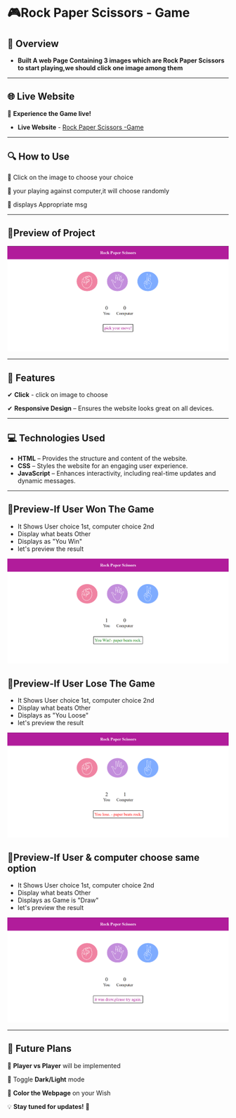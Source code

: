 # 🎮Rock Paper Scissors - Game

## 📌 **Overview**

- **Built A web Page Containing 3 images which are Rock Paper Scissors to start playing,we should click one image among them**

---

## 🌐 **Live Website**
🚀 **Experience the Game live!**
- **Live Website** - [Rock Paper Scissors -Game]( https://bhavani-mhrl.github.io/rockPaperScissors-project/)

---

## 🔍 **How to Use**
🔹 Click on the image to choose your choice

🔹 your playing against computer,it will choose randomly

🔹 displays Appropriate msg

---

## 📸Preview of Project

![Rock Paper Scissor Preview](https://github.com/bhavani-mhrl/rockPaperScissors-project/blob/1efd0c12516f9d9397aa56ffd8f79227d0772465/Screenshot%202025-09-23%20200543.png)

---

## 🌟 Features
✔ **Click** - click on image to choose

✔ **Responsive Design** – Ensures the website looks great on all devices.

---

## 💻 Technologies Used

- **HTML** – Provides the structure and content of the website.
- **CSS** – Styles the website for an engaging user experience.
- **JavaScript** – Enhances interactivity, including real-time updates and dynamic messages.

---

## 📸Preview-If User Won The Game
- It Shows User choice 1st, computer choice 2nd 
- Display what beats Other
- Displays as "You Win"
- let's preview the result

![](https://github.com/bhavani-mhrl/rockPaperScissors-project/blob/9f0b6ee6ad792295b278e766f9544cbf5e0a7688/Screenshot%202025-09-23%20200625.png)

## 📸Preview-If User Lose The Game
- It Shows User choice 1st, computer choice 2nd 
- Display what beats Other
- Displays as "You Loose"
- let's preview the result

![](https://github.com/bhavani-mhrl/rockPaperScissors-project/blob/062a3c3a13933de8d656a183037b95a63384728c/Screenshot%202025-09-23%20200653.png)

## 📸Preview-If User & computer choose same option
- It Shows User choice 1st, computer choice 2nd 
- Display what beats Other
- Displays as Game is "Draw"
- let's preview the result

![](https://github.com/bhavani-mhrl/rockPaperScissors-project/blob/5f18474c35755ff97ba42dfb2307512a1de1f161/Screenshot%202025-09-23%20200605.png)

---

## 🚀 Future Plans
🔹 **Player vs Player** will be implemented

🔹 Toggle **Dark/Light** mode

🔹 **Color the Webpage** on your Wish


💡 **Stay tuned for updates!** 🎉

